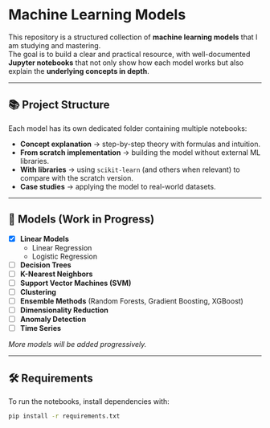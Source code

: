 # Machine Learning Models

This repository is a structured collection of **machine learning models** that I am studying and mastering.  
The goal is to build a clear and practical resource, with well-documented **Jupyter notebooks** that not only show how each model works but also explain the **underlying concepts in depth**.

---

## 📚 Project Structure

Each model has its own dedicated folder containing multiple notebooks:

- **Concept explanation** → step-by-step theory with formulas and intuition.  
- **From scratch implementation** → building the model without external ML libraries.  
- **With libraries** → using `scikit-learn` (and others when relevant) to compare with the scratch version.  
- **Case studies** → applying the model to real-world datasets.  

---

## 🚀 Models (Work in Progress)

- [x] **Linear Models**
  - Linear Regression  
  - Logistic Regression  
- [ ] **Decision Trees**
- [ ] **K-Nearest Neighbors**
- [ ] **Support Vector Machines (SVM)**
- [ ] **Clustering** 
- [ ] **Ensemble Methods** (Random Forests, Gradient Boosting, XGBoost)  
- [ ] **Dimensionality Reduction**  
- [ ] **Anomaly Detection**
- [ ] **Time Series**

_More models will be added progressively._  

---

## 🛠️ Requirements

To run the notebooks, install dependencies with:

```bash
pip install -r requirements.txt
